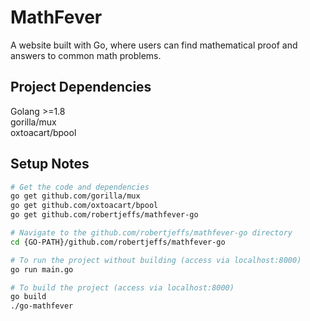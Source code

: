 # MathFever
A website built with Go, where users can find mathematical proof and answers to common math problems.

## Project Dependencies 
Golang >=1.8  
gorilla/mux  
oxtoacart/bpool

## Setup Notes

``` bash
# Get the code and dependencies
go get github.com/gorilla/mux
go get github.com/oxtoacart/bpool
go get github.com/robertjeffs/mathfever-go

# Navigate to the github.com/robertjeffs/mathfever-go directory
cd {GO-PATH}/github.com/robertjeffs/mathfever-go

# To run the project without building (access via localhost:8000)
go run main.go

# To build the project (access via localhost:8000)
go build
./go-mathfever
```
